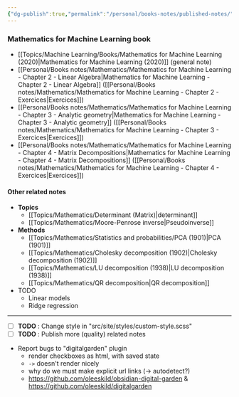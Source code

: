 ```yaml
---
{"dg-publish":true,"permalink":"/personal/books-notes/published-notes/","tags":"gardenEntry"}
---
```


### Mathematics for Machine Learning book

- [[Topics/Machine Learning/Books/Mathematics for Machine Learning (2020)|Mathematics for Machine Learning (2020)]] (general note)
- [[Personal/Books notes/Mathematics/Mathematics for Machine Learning - Chapter 2 - Linear Algebra|Mathematics for Machine Learning - Chapter 2 - Linear Algebra]] ([[Personal/Books notes/Mathematics/Mathematics for Machine Learning - Chapter 2 - Exercices|Exercices]])
- [[Personal/Books notes/Mathematics/Mathematics for Machine Learning - Chapter 3 - Analytic geometry|Mathematics for Machine Learning - Chapter 3 - Analytic geometry]] ([[Personal/Books notes/Mathematics/Mathematics for Machine Learning - Chapter 3 - Exercices|Exercices]])
- [[Personal/Books notes/Mathematics/Mathematics for Machine Learning - Chapter 4 - Matrix Decompositions|Mathematics for Machine Learning - Chapter 4 - Matrix Decompositions]] ([[Personal/Books notes/Mathematics/Mathematics for Machine Learning - Chapter 4 - Exercices|Exercices]])

#### Other related notes
- **Topics**
	- [[Topics/Mathematics/Determinant (Matrix)|determinant]]
	- [[Topics/Mathematics/Moore-Penrose inverse|Pseudoinverse]]
- **Methods**
	- [[Topics/Mathematics/Statistics and probabilities/PCA (1901)|PCA (1901)]]
	- [[Topics/Mathematics/Cholesky decomposition (1902)|Cholesky decomposition (1902)]]
	- [[Topics/Mathematics/LU decomposition (1938)|LU decomposition (1938)]]
	- [[Topics/Mathematics/QR decomposition|QR decomposition]]
- TODO
	- Linear models
	- Ridge regression

---
- [ ] **TODO** : Change style in "src/site/styles/custom-style.scss"
- [ ] **TODO** : Publish more (quality) related notes
- Report bugs to "digitalgarden" plugin
	- render checkboxes as html, with saved state
	- `->` doesn't render nicely
	- why do we must make explicit url links (-> autodetect?)
	- https://github.com/oleeskild/obsidian-digital-garden & https://github.com/oleeskild/digitalgarden
